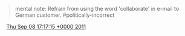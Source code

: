 > mental note: Refrain from using the word 'collaborate' in e\-mail to German customer\. \#politically\-incorrect

<img src="../../media/tweet.ico" width="12" /> [Thu Sep 08 17:17:15 +0000 2011](https://twitter.com/DromerDenker/status/111850598273523713)